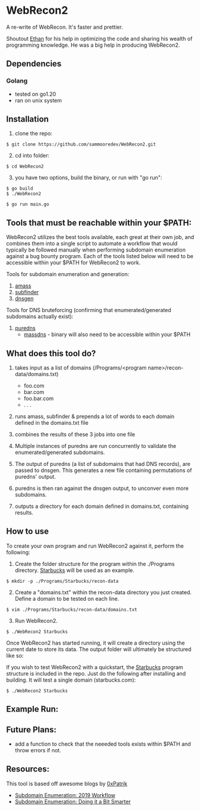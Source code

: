 # WebRecon2

A re-write of WebRecon. It's faster and prettier.

Shoutout [Ethan](https://github.com/applevac) for his help in optimizing the code and sharing his wealth of programming knowledge. He was a big help in producing WebRecon2.

## Dependencies
### Golang
* tested on go1.20
* ran on unix system

## Installation
1. clone the repo:
```
$ git clone https://github.com/sammooredev/WebRecon2.git
```
2. cd into folder:
```
$ cd WebRecon2
```
3. you have two options, build the binary, or run with "go run":
```
$ go build 
$ ./WebRecon2
```
```
$ go run main.go
```

## Tools that must be reachable within your $PATH:
WebRecon2 utilizes the best tools available, each great at their own job, and combines them into a single script to automate a workflow that would typically be followed manually when performing subdomain enumeration against a bug bounty program. Each of the tools listed below will need to be accessible within your $PATH for WebRecon2 to work. 

Tools for subdomain enumeration and generation:
1. [amass](https://github.com/OWASP/Amass)
2. [subfinder](https://github.com/projectdiscovery/subfinder)
3. [dnsgen](https://github.com/ProjectAnte/dnsgen)

Tools for DNS bruteforcing (confirming that enumerated/generated subdomains actually exist):
1. [puredns](https://github.com/d3mondev/puredns)
    * [massdns](https://github.com/blechschmidt/massdns) - binary will also need to be accessible within your $PATH


## What does this tool do?
1. takes input as a list of domains (/Programs/\<program name>/recon-data/domains.txt)
    * foo.com 
    * bar.com
    * foo.bar.com
    * . . .
2. runs amass, subfinder & prepends a lot of words to each domain defined in the domains.txt file

3. combines the results of these 3 jobs into one file

4. Multiple instances of puredns are run concurrently to validate the enumerated/generated subdomains. 

5. The output of puredns (a list of subdomains that had DNS records), are passed to dnsgen. This generates a new file containing permutations of puredns' output.

6. puredns is then ran against the dnsgen output, to unconver even more subdomains.

7. outputs a directory for each domain defined in domains.txt, containing results. 

## How to use

To create your own program and run WebRecon2 against it, perform the following:

1. Create the folder structure for the program within the ./Programs directory. [Starbucks](https://hackerone.com/starbucks?type=team) will be used as an example.
```
$ mkdir -p ./Programs/Starbucks/recon-data
```
2. Create a "domains.txt" within the recon-data directory you just created. Define a domain to be tested on each line.
```
$ vim ./Programs/Starbucks/recon-data/domains.txt
```  
3. Run WebRecon2.
```
$ ./WebRecon2 Starbucks
```  
Once WebRecon2 has started running, it will create a directory using the current date to store its data.
The output folder will ultimately be structured like so:


If you wish to test WebRecon2 with a quickstart, the [Starbucks](https://hackerone.com/starbucks?type=team) program structure is included in the repo. Just do the following after installing and building. It will test a single domain (starbucks.com):
```
$ ./WebRecon2 Starbucks
``` 
## Example Run:



## Future Plans:
* add a function to check that the neeeded tools exists within $PATH and throw errors if not.

## Resources: 

This tool is based off awesome blogs by [0xPatrik](https://twitter.com/0xpatrik?lang=en)
* [Subdomain Enumeration: 2019 Workflow](https://0xpatrik.com/subdomain-enumeration-2019/)
* [Subdomain Enumeration: Doing it a Bit Smarter](https://0xpatrik.com/subdomain-enumeration-smarter/)